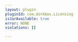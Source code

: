```yaml
---
layout: plugin
pluginId: com.dorkbox.Licensing
isJarAvailable: true
error: NONE
violations: []

---
```

